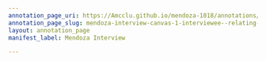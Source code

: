```yaml
---
annotation_page_uri: https://Amcclu.github.io/mendoza-1018/annotations/mendoza-interview-canvas-1-interviewee--relating-firsthand-experiences--laughter.json
annotation_page_slug: mendoza-interview-canvas-1-interviewee--relating-firsthand-experiences--laughter
layout: annotation_page
manifest_label: Mendoza Interview

---
```

